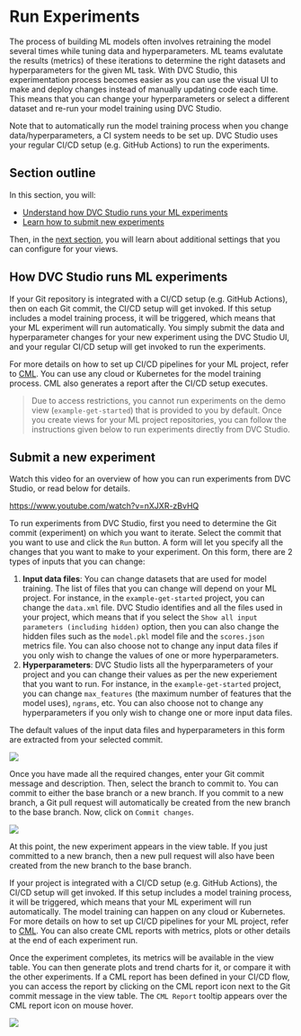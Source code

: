# Run Experiments

The process of building ML models often involves retraining the model several
times while tuning data and hyperparameters. ML teams evalutate the results
(metrics) of these iterations to determine the right datasets and
hyperparameters for the given ML task. With DVC Studio, this experimentation
process becomes easier as you can use the visual UI to make and deploy changes
instead of manually updating code each time. This means that you can change your
hyperparameters or select a different dataset and re-run your model training
using DVC Studio.

Note that to automatically run the model training process when you change
data/hyperparameters, a CI system needs to be set up. DVC Studio uses your
regular CI/CD setup (e.g. GitHub Actions) to run the experiments.

## Section outline

In this section, you will:

- [Understand how DVC Studio runs your ML experiments](#how-dvc-studio-runs-ml-experiments)
- [Learn how to submit new experiments](#submit-a-new-experiment)

Then, in the [next section](/doc/studio/view-settings), you will learn about
additional settings that you can configure for your views.

## How DVC Studio runs ML experiments

If your Git repository is integrated with a CI/CD setup (e.g. GitHub Actions),
then on each Git commit, the CI/CD setup will get invoked. If this setup
includes a model training process, it will be triggered, which means that your
ML experiment will run automatically. You simply submit the data and
hyperparameter changes for your new experiment using the DVC Studio UI, and your
regular CI/CD setup will get invoked to run the experiments.

For more details on how to set up CI/CD pipelines for your ML project, refer to
[CML](https://cml.dev). You can use any cloud or Kubernetes for the model
training process. CML also generates a report after the CI/CD setup executes.

> Due to access restrictions, you cannot run experiments on the demo view
> (`example-get-started`) that is provided to you by default. Once you create
> views for your ML project repositories, you can follow the instructions given
> below to run experiments directly from DVC Studio.

## Submit a new experiment

Watch this video for an overview of how you can run experiments from DVC Studio,
or read below for details.

https://www.youtube.com/watch?v=nXJXR-zBvHQ

To run experiments from DVC Studio, first you need to determine the Git commit
(experiment) on which you want to iterate. Select the commit that you want to
use and click the `Run` button. A form will let you specify all the changes that
you want to make to your experiment. On this form, there are 2 types of inputs
that you can change:

1. **Input data files**: You can change datasets that are used for model
   training. The list of files that you can change will depend on your ML
   project. For instance, in the `example-get-started` project, you can change
   the `data.xml` file. DVC Studio identifies and all the files used in your
   project, which means that if you select the
   `Show all input parameters (including hidden)` option, then you can also
   change the hidden files such as the `model.pkl` model file and the
   `scores.json` metrics file. You can also choose not to change any input data
   files if you only wish to change the values of one or more hyperparameters.
2. **Hyperparameters**: DVC Studio lists all the hyperparameters of your project
   and you can change their values as per the new experiement that you want to
   run. For instance, in the `example-get-started` project, you can change
   `max_features` (the maximum number of features that the model uses),
   `ngrams`, etc. You can also choose not to change any hyperparameters if you
   only wish to change one or more input data files.

The default values of the input data files and hyperparameters in this form are
extracted from your selected commit.

![](https://static.iterative.ai/img/studio/cml_changes.png)

Once you have made all the required changes, enter your Git commit message and
description. Then, select the branch to commit to. You can commit to either the
base branch or a new branch. If you commit to a new branch, a Git pull request
will automatically be created from the new branch to the base branch. Now, click
on `Commit changes`.

![](https://static.iterative.ai/img/studio/cml_commit.png)

At this point, the new experiment appears in the view table. If you just
committed to a new branch, then a new pull request will also have been created
from the new branch to the base branch.

If your project is integrated with a CI/CD setup (e.g. GitHub Actions), the
CI/CD setup will get invoked. If this setup includes a model training process,
it will be triggered, which means that your ML experiment will run
automatically. The model training can happen on any cloud or Kubernetes. For
more details on how to set up CI/CD pipelines for your ML project, refer to
[CML](https://cml.dev). You can also create CML reports with metrics, plots or
other details at the end of each experiment run.

Once the experiment completes, its metrics will be available in the view table.
You can then generate plots and trend charts for it, or compare it with the
other experiments. If a CML report has been defined in your CI/CD flow, you can
access the report by clicking on the CML report icon next to the Git commit
message in the view table. The `CML Report` tooltip appears over the CML report
icon on mouse hover.

![](https://static.iterative.ai/img/studio/cml_report_icon.png)
